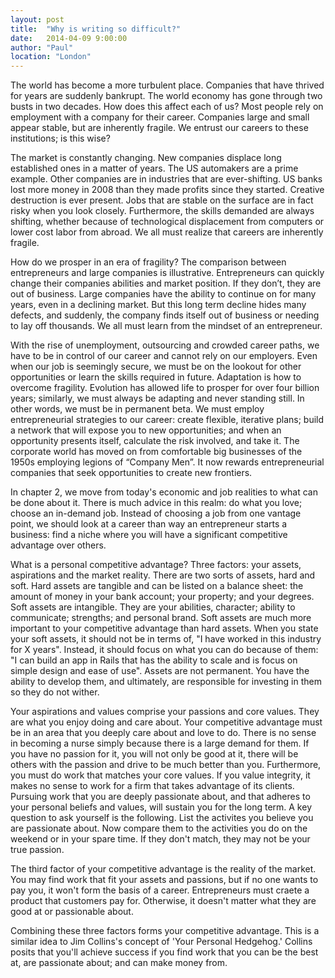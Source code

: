 ```yaml
---
layout: post
title:  "Why is writing so difficult?"
date:   2014-04-09 9:00:00
author: "Paul"
location: "London"
---
```


The world has become a more turbulent place. Companies that have thrived for years are suddenly bankrupt. The world economy has gone through two busts in two decades. How does this affect each of us? Most people rely on employment with a company for their career. Companies large and small appear stable, but are inherently fragile. We entrust our careers to these institutions; is this wise?

The market is constantly changing. New companies displace long established ones in a matter of years. The US automakers are a prime example. Other companies are in industries that are ever-shifting. US banks lost more money in 2008 than they made profits since they started. Creative destruction is ever present. Jobs that are stable on the surface are in fact risky when you look closely. Furthermore, the skills demanded are always shifting, whether because of technological displacement from computers or lower cost labor from abroad. We all must realize that careers are inherently fragile. 

How do we prosper in an era of fragility? The comparison between entrepreneurs and large companies is illustrative. Entrepreneurs can quickly change their companies abilities and market position. If they don’t, they are out of business. Large companies have the ability to continue on for many years, even in a declining market. But this long term decline hides many defects, and suddenly, the company finds itself out of business or needing to lay off thousands. We all must learn from the mindset of an entrepreneur.

With the rise of unemployment, outsourcing and crowded career paths, we have to be in control of our career and cannot rely on our employers. Even when our job is seemingly secure, we must be on the lookout for other opportunities or learn the skills required in future. Adaptation is how to overcome fragility. Evolution has allowed life to prosper for over four billion years; similarly, we must always be adapting and never standing still. In other words, we must be in permanent beta. We must employ entrepreneurial strategies to our career: create flexible, iterative plans; build a network that will expose you to new opportunities; and when an opportunity presents itself, calculate the risk involved, and take it. The corporate world has moved on from comfortable big businesses of the 1950s employing legions of “Company Men”. It now rewards entrepreneurial companies that seek opportunities to create new frontiers.

In chapter 2, we move from today's economic and job realities to what can be done about it. There is much advice in this realm: do what you love; choose an in-demand job. Instead of choosing a job from one vantage point, we should look at a career than way an entrepreneur starts a business: find a niche where you will have a significant competitive advantage over others. 

What is a personal competitive advantage? Three factors: your assets, aspirations and the market reality. There are two sorts of assets, hard and soft. Hard assets are tangible and can be listed on a balance sheet: the amount of money in your bank account; your property; and your degrees. Soft assets are intangible. They are your abilities, character; ability to communicate; strengths; and personal brand. Soft assets are much more important to your competitive advantage than hard assets. When you state your soft assets, it should not be in terms of, "I have worked in this industry for X years". Instead, it should focus on what you can do because of them: "I can build an app in Rails that has the ability to scale and is focus on simple design and ease of use". Assets are not permanent. You have the ability to develop them, and ultimately, are responsible for investing in them so they do not wither.

Your aspirations and values comprise your passions and core values. They are what you enjoy doing and care about. Your competitive advantage must be in an area that you deeply care about and love to do. There is no sense in becoming a nurse simply because there is a large demand for them. If you have no passion for it, you will not only be good at it, there will be others with the passion and drive to be much better than you. Furthermore, you must do work that matches your core values. If you value integrity, it makes no sense to work for a firm that takes advantage of its clients. Pursuing work that you are deeply passionate about, and that adheres to your personal beliefs and values, will sustain you for the long term. A key question to ask yourself is the following. List the activites you believe you are passionate about. Now compare them to the activities you do on the weekend or in your spare time. If they don't match, they may not be your true passion.

The third factor of your competitive advantage is the reality of the market. You may find work that fit your assets and passions, but if no one wants to pay you, it won't form the basis of a career. Entrepreneurs must craete a product that customers pay for. Otherwise, it doesn't matter what they are good at or passionable about.

Combining these three factors forms your competitive advantage. This is a similar idea to Jim Collins's concept of 'Your Personal Hedgehog.' Collins posits that you'll achieve success if you find work that you can be the best at, are passionate about; and can make money from. 